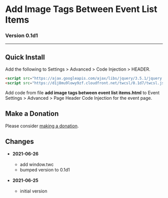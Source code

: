 # Add Image Tags Between Event List Items

### Version 0.1d1

---

## Quick Install

Add the following to Settings > Advanced > Code Injection > HEADER.

```html
<script src="https://ajax.googleapis.com/ajax/libs/jquery/3.5.1/jquery.min.js"></script>
<script src="https://d1j8mu9lowy9zf.cloudfront.net/twcsl/0.1d7/twcsl.js"></script>
```

Add code from file **add image tags between event list items.html** to
Event Settings > Advanced > Page Header Code Injection for the event page.

## Make a Donation

Please consider [making a donation](https://github.com/tomsWebConsulting/twcsl#make-a-donation).

## Changes

* **2021-06-26**
<br><br>
  * add window.twc
  * bumped version to 0.1d1
  <br><br>
* **2021-06-25**
<br><br>
  * initial version

